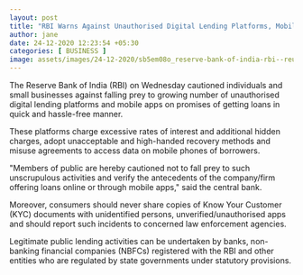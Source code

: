 ```yaml
---
layout: post
title: "RBI Warns Against Unauthorised Digital Lending Platforms, Mobile Apps"
author: jane 
date: 24-12-2020 12:23:54 +05:30 
categories: [ BUSINESS ] 
image: assets/images/24-12-2020/sb5em08o_reserve-bank-of-india-rbi--reuters_625x300_06_June_19.jpg
---
```

The Reserve Bank of India (RBI) on Wednesday cautioned individuals and small businesses against falling prey to growing number of unauthorised digital lending platforms and mobile apps on promises of getting loans in quick and hassle-free manner.

These platforms charge excessive rates of interest and additional hidden charges, adopt unacceptable and high-handed recovery methods and misuse agreements to access data on mobile phones of borrowers.

"Members of public are hereby cautioned not to fall prey to such unscrupulous activities and verify the antecedents of the company/firm offering loans online or through mobile apps," said the central bank.

Moreover, consumers should never share copies of Know Your Customer (KYC) documents with unidentified persons, unverified/unauthorised apps and should report such incidents to concerned law enforcement agencies.

Legitimate public lending activities can be undertaken by banks, non-banking financial companies (NBFCs) registered with the RBI and other entities who are regulated by state governments under statutory provisions.